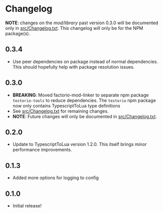 # Changelog

**NOTE**: changes on the _mod/library_ past version 0.3.0 will be documented only in [src/Changelog.txt](src/Changelog.txt). This changelog will only be for the NPM package(s).

## 0.3.4

- Use peer dependencies on package instead of normal dependencies. This should hopefully help with package resolution issues.

## 0.3.0

- **BREAKING**: Moved factorio-mod-linker to separate npm package `testorio-tools` to reduce dependencies. The `testorio` npm package now only contains TypescriptToLua type definitions
- See [src/Changelog.txt](src/Changelog.txt) for remaining changes.
- **NOTE**: Future changes will only be documented in [src/Changelog.txt](src/Changelog.txt).

## 0.2.0

- Update to TypescriptToLua version 1.2.0. This itself brings minor performance improvements.

## 0.1.3

- Added more options for logging to config

## 0.1.0

- Initial release! 
